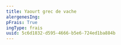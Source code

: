 ```yaml
---
title: Yaourt grec de vache
alergenesIng:
pFrais: True
ingType: frais
uuid: 5c6d1832-d595-4666-b5e6-724ed1ba884b
---
```

